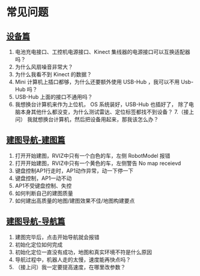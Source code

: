 # 常见问题


## <a href="/usedoc/navigationKit2/common/q_a/doc1#1">设备篇</a>

1. 电池充电接口、工控机电源接口、Kinect 集线器的电源接口可以互换适配器吗？
2. 为什么风扇噪音非常大？
3. 为什么我看不到 Kinect 的数据？
4. Mini 计算机上插口都够，为什么还要额外使用 USB-Hub ，我可以不用 Usb-Hub 吗？
5. USB-Hub 上面的接口不通用吗？
6. 我想换台计算机来作为上位机， OS 系统装好，USB-Hub 也插好了， 除了电脑本身其他什么都没变，为什么测试雷达、定位标签都找不到设备？
7.（接上问） 我就想换台计算机，然后把设备用起来，那我该怎么办？


## <a href="/usedoc/navigationKit2/common/q_a/doc2#nav1">建图导航-建图篇</a>

1. 打开开始建图，RVIZ中只有一个白色的车，左侧 RobotModel 报错
2. 打开开始建图，RVIZ中只有一个黄色的车，左侧警告 No map receievd
3. 键盘控制AP1行走时，AP1动作异常，动一下停一下
4. 键盘控制，AP1一动不动
5. AP1不受键盘控制、失控
6. 如何判断自己的建图质量
7. 如何建出高质量的地图/建图效果不佳/地图构建要点



## <a href="/usedoc/navigationKit2/common/q_a/doc2#nav1">建图导航-导航篇</a>

1. 建图完毕后，点击开始导航就会报错
2. 初始化定位如何完成
3. 初始化定位一直没有成功，地图和真实环境不符是什么原因
4. 导航过程中，机器人走的太慢，速度能再快点吗？
5. （接上问）我一定要提高速度，在哪里改参数？
